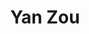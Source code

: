 ---
title: Yan Zou
layout: people
permalink: /people/2_8_yan_zou
status: Student
pname: Yan Zou
position: PhD Student
eml: 2411589@tongji.edu.cn
website: 
cv: 
github: 
linkedin:
google_scholar: 
facebook: 
instagram:
desp: Yan received her master's degree from Soochow University in 2020.After graduation, she was employed as a pathology teacher by Jinggangshan University. Now,Yan is pursuing a doctorate in Biology from Tongji University. Her research focus is the role of tsRNA in intergenerational inheritance.
---